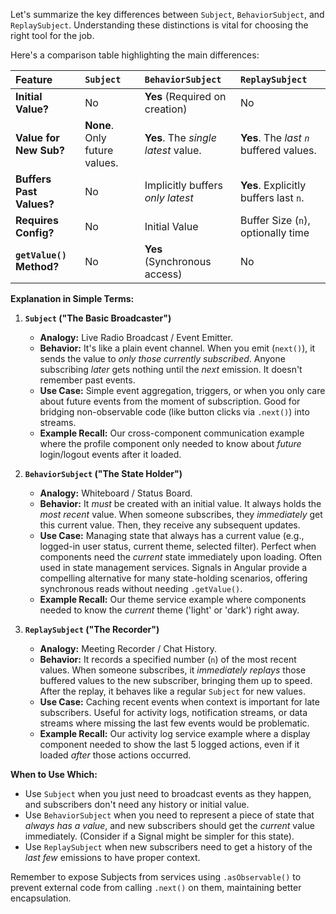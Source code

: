 Let's summarize the key differences between `Subject`, `BehaviorSubject`, and `ReplaySubject`. Understanding these distinctions is vital for choosing the right tool for the job.

Here's a comparison table highlighting the main differences:

| Feature                  | `Subject`                     | `BehaviorSubject`                   | `ReplaySubject`                          |
| :----------------------- | :---------------------------- | :---------------------------------- | :--------------------------------------- |
| **Initial Value?**       | No                            | **Yes** (Required on creation)      | No                                       |
| **Value for New Sub?**   | **None**. Only future values. | **Yes**. The _single latest_ value. | **Yes**. The _last `n`_ buffered values. |
| **Buffers Past Values?** | No                            | Implicitly buffers _only latest_    | **Yes**. Explicitly buffers last `n`.    |
| **Requires Config?**     | No                            | Initial Value                       | Buffer Size (`n`), optionally time       |
| **`getValue()` Method?** | No                            | **Yes** (Synchronous access)        | No                                       |

**Explanation in Simple Terms:**

1.  **`Subject` ("The Basic Broadcaster")**

    - **Analogy:** Live Radio Broadcast / Event Emitter.
    - **Behavior:** It's like a plain event channel. When you emit (`next()`), it sends the value to _only those currently subscribed_. Anyone subscribing _later_ gets nothing until the _next_ emission. It doesn't remember past events.
    - **Use Case:** Simple event aggregation, triggers, or when you only care about future events from the moment of subscription. Good for bridging non-observable code (like button clicks via `.next()`) into streams.
    - **Example Recall:** Our cross-component communication example where the profile component only needed to know about _future_ login/logout events after it loaded.

2.  **`BehaviorSubject` ("The State Holder")**

    - **Analogy:** Whiteboard / Status Board.
    - **Behavior:** It _must_ be created with an initial value. It always holds the _most recent_ value. When someone subscribes, they _immediately_ get this current value. Then, they receive any subsequent updates.
    - **Use Case:** Managing state that always has a current value (e.g., logged-in user status, current theme, selected filter). Perfect when components need the _current_ state immediately upon loading. Often used in state management services. Signals in Angular provide a compelling alternative for many state-holding scenarios, offering synchronous reads without needing `.getValue()`.
    - **Example Recall:** Our theme service example where components needed to know the _current_ theme ('light' or 'dark') right away.

3.  **`ReplaySubject` ("The Recorder")**
    - **Analogy:** Meeting Recorder / Chat History.
    - **Behavior:** It records a specified number (`n`) of the most recent values. When someone subscribes, it _immediately replays_ those buffered values to the new subscriber, bringing them up to speed. After the replay, it behaves like a regular `Subject` for new values.
    - **Use Case:** Caching recent events when context is important for late subscribers. Useful for activity logs, notification streams, or data streams where missing the last few events would be problematic.
    - **Example Recall:** Our activity log service example where a display component needed to show the last 5 logged actions, even if it loaded _after_ those actions occurred.

**When to Use Which:**

- Use `Subject` when you just need to broadcast events as they happen, and subscribers don't need any history or initial value.
- Use `BehaviorSubject` when you need to represent a piece of state that _always has a value_, and new subscribers should get the _current_ value immediately. (Consider if a Signal might be simpler for this state).
- Use `ReplaySubject` when new subscribers need to get a history of the _last few_ emissions to have proper context.

Remember to expose Subjects from services using `.asObservable()` to prevent external code from calling `.next()` on them, maintaining better encapsulation.
